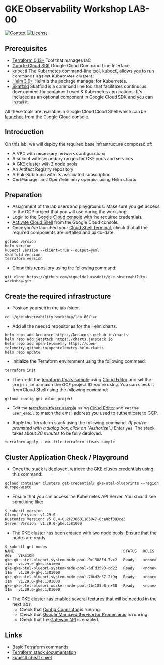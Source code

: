 # GKE Observability Workshop LAB-00

[![Context](https://img.shields.io/badge/GKE%20Observability%20Workshop-00-blue.svg)](#)
[![License](https://img.shields.io/badge/License-Apache%202.0-blue.svg)](https://opensource.org/licenses/Apache-2.0)

## Prerequisites

* [Terraform 0.13+](https://developer.hashicorp.com/terraform/downloads) Tool that manages IaC 
* [Google Cloud SDK](https://cloud.google.com/sdk/docs/install) Google Cloud Command Line Interface.
* [kubectl](https://kubernetes.io/docs/tasks/tools/install-kubectl-linux/) The Kubernetes command-line tool, kubectl, allows you to run commands against Kubernetes clusters.
* [Helm 3.0+](https://helm.sh/docs/) Helm is the package manager for Kubernetes.
* [Skaffold](https://skaffold.dev/) Skaffold is a command line tool that facilitates continuous development for container based & Kubernetes applications. It's included as an optional component in Google Cloud SDK and you can install it.

All these tools are available in Google Cloud Cloud Shell which can be [launched](https://cloud.google.com/shell/docs/launching-cloud-shell) from the Google Cloud console.

## Introduction
On this lab, we will deploy the required base infrastructure composed of:
- A VPC with necessary network configurations
- A subnet with secondary ranges for GKE pods and services
- A GKE cluster with 2 node pools
- An Artifact Registry repository
- A Pub-Sub topic with its associated subscription
- CertManager and OpenTelemetry operator using Helm charts

## Preparation

* Assignment of the lab users and playgrounds. Make sure you get access to the GCP project that you will use during the workshop.
* Login to the [Google Cloud console](https://console.cloud.google.com) with the required credentials.
* [Activate Cloud Shell](https://cloud.google.com/shell/docs/launching-cloud-shell) from the Google Cloud console.
* Once you've launched your [Cloud Shell Terminal](https://cloud.google.com/shell/docs/use-cloud-shell-terminal), check that all the required components are installed and up-to-date.
```
gcloud version
helm version
kubectl version --client=true --output=yaml
skaffold version
terraform version
```

* Clone this repository using the following command: 
```
git clone https://github.com/migueldelucasdoit/gke-observability-workshop.git 
```

## Create the required infrastructure

* Position yourself in the lab folder.
```
cd ~/gke-observability-workshop/lab-00/iac
```

* Add all the needed repositories for the Helm charts.
```
helm repo add kedacore https://kedacore.github.io/charts
helm repo add jetstack https://charts.jetstack.io
helm repo add open-telemetry https://open-telemetry.github.io/opentelemetry-helm-charts
helm repo update
```

* Initialize the Terraform environment using the following command: 
```
terraform init
```

* Then, edit the [terraform.tfvars.sample](./iac/terraform.tfvars.sample) using [Cloud Editor](https://cloud.google.com/shell/docs/launching-cloud-shell-editor) and set the `project_id` to match the GCP project ID you're using. You can check it from Cloud Shell using the following command:
```
gcloud config get-value project
```

* Edit the [terraform.tfvars.sample](./iac/terraform.tfvars.sample) using [Cloud Editor](https://cloud.google.com/shell/docs/launching-cloud-shell-editor) and set the `user_email` to match the email address you used to authenticate to GCP.

* Apply the Terraform stack using the following command. *(If you're prompted with a dialog box, click on "Authorize".)* Enter `yes`. The stack takes about *20 minutes* to be fully deployed.
```
terraform apply --var-file terraform.tfvars.sample
```

## Cluster Application Check / Playground

* Once the stack is deployed, retrieve the GKE cluster credentials using this command: 
```
gcloud container clusters get-credentials gke-otel-blueprints --region europe-west6
```

* Ensure that you can access the Kubernetes API Server. You should see something like:
```shell
$ kubectl version
Client Version: v1.29.0
Kustomize Version: v5.0.4-0.20230601165947-6ce0bf390ce3
Server Version: v1.29.0-gke.1381000
```

* The GKE cluster has been created with two node pools. Ensure that the nodes are ready.
```shell
$ kubectl get nodes
NAME                                                  STATUS   ROLES    AGE   VERSION
gke-gke-otel-bluepri-system-node-pool-0c13885d-7vx2   Ready    <none>   11m   v1.29.0-gke.1381000
gke-gke-otel-bluepri-system-node-pool-6d7d3593-cd22   Ready    <none>   11m   v1.29.0-gke.1381000
gke-gke-otel-bluepri-system-node-pool-706d2e37-2t9g   Ready    <none>   11m   v1.29.0-gke.1381000
gke-gke-otel-bluepri-worker-node-pool-2b4185e8-nx58   Ready    <none>   11m   v1.29.0-gke.1381000
```

* The GKE cluster has enabled several features that will be needed in the next labs.
    - Check that [Config Connector](https://cloud.google.com/config-connector/docs/troubleshooting#check-if-running) is running.
    - Check that [Google Managed Service for Prometheus](https://cloud.google.com/stackdriver/docs/managed-prometheus/troubleshooting#no-errors) is running.
    - Check that the [Gateway API](https://cloud.google.com/kubernetes-engine/docs/how-to/deploying-gateways#verify-internal) is enabled.


## Links

- [Basic Terraform commands](https://cloud.google.com/docs/terraform/basic-commands)
- [Terraform stack documentation](./iac/README.md)
- [kubectl cheat sheet](https://kubernetes.io/docs/reference/kubectl/cheatsheet/)
